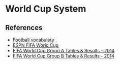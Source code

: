 # World Cup System

## References

- [Football vocabulary](http://www.lingolex.com/football.htm)
- [ESPN FIFA World Cup](http://espnfc.com/league/_/id/fifa.world?cc=3888)
- [FIFA World Cup Group A Tables & Results - 2014](http://espnfc.com/round/_/groupId/1/league/fifa.world/seasonType/1/?cc=3888)
- [FIFA World Cup Group B Tables & Results - 2014](http://espnfc.com/round/_/groupId/2/league/fifa.world/seasonType/1/fifa-world-cup?cc=3888)


